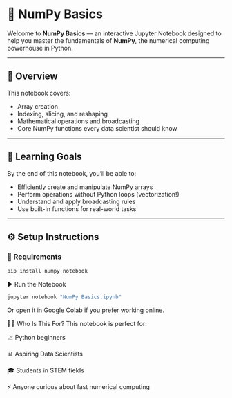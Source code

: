 # 🧮 NumPy Basics

Welcome to **NumPy Basics** — an interactive Jupyter Notebook designed to help you master the fundamentals of **NumPy**, the numerical computing powerhouse in Python.


---

## 📌 Overview

This notebook covers:

- Array creation
- Indexing, slicing, and reshaping
- Mathematical operations and broadcasting
- Core NumPy functions every data scientist should know

---

## 🎯 Learning Goals

By the end of this notebook, you’ll be able to:

- Efficiently create and manipulate NumPy arrays
- Perform operations without Python loops (vectorization!)
- Understand and apply broadcasting rules
- Use built-in functions for real-world tasks

---

## ⚙️ Setup Instructions

### 🔗 Requirements
```bash
pip install numpy notebook
```
▶️ Run the Notebook
```bash
jupyter notebook "NumPy Basics.ipynb"
```
Or open it in Google Colab if you prefer working online.

🙋‍♂️ Who Is This For?
This notebook is perfect for:

📈 Python beginners

📊 Aspiring Data Scientists

🎓 Students in STEM fields

⚡ Anyone curious about fast numerical computing


